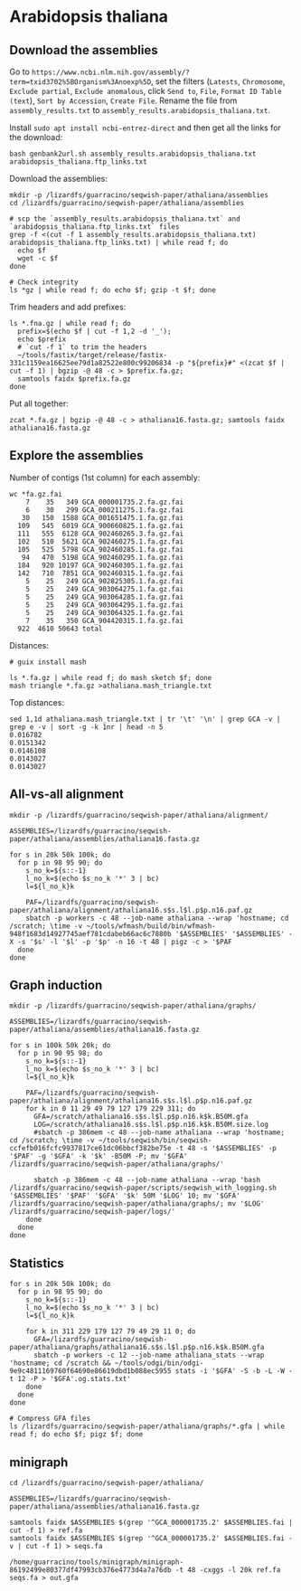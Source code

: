 # Arabidopsis thaliana

## Download the assemblies

Go to `https://www.ncbi.nlm.nih.gov/assembly/?term=txid3702%5BOrganism%3Anoexp%5D`, set the filters
(`Latests`, `Chromosome`, `Exclude partial`, `Exclude anomalous`, click `Send to`, `File`, `Format ID Table (text`),
`Sort by Accession`, `Create File`. Rename the file from `assembly_results.txt` to `assembly_results.arabidopsis_thaliana.txt`.

Install `sudo apt install ncbi-entrez-direct` and then get all the links for the download:

```shell
bash genbank2url.sh assembly_results.arabidopsis_thaliana.txt arabidopsis_thaliana.ftp_links.txt
```

Download the assemblies:

```shell
mkdir -p /lizardfs/guarracino/seqwish-paper/athaliana/assemblies
cd /lizardfs/guarracino/seqwish-paper/athaliana/assemblies

# scp the `assembly_results.arabidopsis_thaliana.txt` and `arabidopsis_thaliana.ftp_links.txt` files
grep -f <(cut -f 1 assembly_results.arabidopsis_thaliana.txt) arabidopsis_thaliana.ftp_links.txt) | while read f; do
  echo $f
  wget -c $f
done

# Check integrity
ls *gz | while read f; do echo $f; gzip -t $f; done
```

Trim headers and add prefixes:

```shell
ls *.fna.gz | while read f; do
  prefix=$(echo $f | cut -f 1,2 -d '_');
  echo $prefix
  # `cut -f 1` to trim the headers
  ~/tools/fastix/target/release/fastix-331c1159ea16625ee79d1a82522e800c99206834 -p "${prefix}#" <(zcat $f | cut -f 1) | bgzip -@ 48 -c > $prefix.fa.gz;
  samtools faidx $prefix.fa.gz
done
```

Put all together:

```shell
zcat *.fa.gz | bgzip -@ 48 -c > athaliana16.fasta.gz; samtools faidx athaliana16.fasta.gz
```


## Explore the assemblies

Number of contigs (1st column) for each assembly:

```shell
wc *fa.gz.fai
    7    35   349 GCA_000001735.2.fa.gz.fai
    6    30   299 GCA_000211275.1.fa.gz.fai
   30   150  1588 GCA_001651475.1.fa.gz.fai
  109   545  6019 GCA_900660825.1.fa.gz.fai
  111   555  6128 GCA_902460265.3.fa.gz.fai
  102   510  5621 GCA_902460275.1.fa.gz.fai
  105   525  5798 GCA_902460285.1.fa.gz.fai
   94   470  5198 GCA_902460295.1.fa.gz.fai
  184   920 10197 GCA_902460305.1.fa.gz.fai
  142   710  7851 GCA_902460315.1.fa.gz.fai
    5    25   249 GCA_902825305.1.fa.gz.fai
    5    25   249 GCA_903064275.1.fa.gz.fai
    5    25   249 GCA_903064285.1.fa.gz.fai
    5    25   249 GCA_903064295.1.fa.gz.fai
    5    25   249 GCA_903064325.1.fa.gz.fai
    7    35   350 GCA_904420315.1.fa.gz.fai
  922  4610 50643 total
```

Distances:

```shell
# guix install mash

ls *.fa.gz | while read f; do mash sketch $f; done
mash triangle *.fa.gz >athaliana.mash_triangle.txt
```

Top distances:

```shell
sed 1,1d athaliana.mash_triangle.txt | tr '\t' '\n' | grep GCA -v | grep e -v | sort -g -k 1nr | head -n 5
0.016782
0.0151342
0.0146108
0.0143027
0.0143027
```

## All-vs-all alignment

```shell
mkdir -p /lizardfs/guarracino/seqwish-paper/athaliana/alignment/

ASSEMBLIES=/lizardfs/guarracino/seqwish-paper/athaliana/assemblies/athaliana16.fasta.gz

for s in 20k 50k 100k; do
  for p in 98 95 90; do
    s_no_k=${s::-1}
    l_no_k=$(echo $s_no_k '*' 3 | bc)
    l=${l_no_k}k
    
    PAF=/lizardfs/guarracino/seqwish-paper/athaliana/alignment/athaliana16.s$s.l$l.p$p.n16.paf.gz
    sbatch -p workers -c 48 --job-name athaliana --wrap 'hostname; cd /scratch; \time -v ~/tools/wfmash/build/bin/wfmash-948f1683d14927745aef781cdabeb66ac6c7880b '$ASSEMBLIES' '$ASSEMBLIES' -X -s '$s' -l '$l' -p '$p' -n 16 -t 48 | pigz -c > '$PAF
  done
done
```

## Graph induction

```shell
mkdir -p /lizardfs/guarracino/seqwish-paper/athaliana/graphs/

ASSEMBLIES=/lizardfs/guarracino/seqwish-paper/athaliana/assemblies/athaliana16.fasta.gz

for s in 100k 50k 20k; do
  for p in 90 95 98; do
    s_no_k=${s::-1}
    l_no_k=$(echo $s_no_k '*' 3 | bc)
    l=${l_no_k}k
    
    PAF=/lizardfs/guarracino/seqwish-paper/athaliana/alignment/athaliana16.s$s.l$l.p$p.n16.paf.gz
    for k in 0 11 29 49 79 127 179 229 311; do
      GFA=/scratch/athaliana16.s$s.l$l.p$p.n16.k$k.B50M.gfa
      LOG=/scratch/athaliana16.s$s.l$l.p$p.n16.k$k.B50M.size.log
      #sbatch -p 386mem -c 48 --job-name athaliana --wrap 'hostname; cd /scratch; \time -v ~/tools/seqwish/bin/seqwish-ccfefb016fcfc9937817ce61dc06bbcf382be75e -t 48 -s '$ASSEMBLIES' -p '$PAF' -g '$GFA' -k '$k' -B50M -P; mv '$GFA' /lizardfs/guarracino/seqwish-paper/athaliana/graphs/'
    
      sbatch -p 386mem -c 48 --job-name athaliana --wrap 'bash /lizardfs/guarracino/seqwish-paper/scripts/seqwish_with_logging.sh '$ASSEMBLIES' '$PAF' '$GFA' '$k' 50M '$LOG' 10; mv '$GFA' /lizardfs/guarracino/seqwish-paper/athaliana/graphs/; mv '$LOG' /lizardfs/guarracino/seqwish-paper/logs/'
    done
  done
done
```

## Statistics

```shell
for s in 20k 50k 100k; do
  for p in 98 95 90; do
    s_no_k=${s::-1}
    l_no_k=$(echo $s_no_k '*' 3 | bc)
    l=${l_no_k}k
    
    for k in 311 229 179 127 79 49 29 11 0; do
      GFA=/lizardfs/guarracino/seqwish-paper/athaliana/graphs/athaliana16.s$s.l$l.p$p.n16.k$k.B50M.gfa
      sbatch -p workers -c 12 --job-name athaliana_stats --wrap 'hostname; cd /scratch && ~/tools/odgi/bin/odgi-9e9c4811169760f64690e86619dbd1b088ec5955 stats -i '$GFA' -S -b -L -W -t 12 -P > '$GFA'.og.stats.txt'
    done
  done
done

# Compress GFA files
ls /lizardfs/guarracino/seqwish-paper/athaliana/graphs/*.gfa | while read f; do echo $f; pigz $f; done
```

## minigraph

```shell
cd /lizardfs/guarracino/seqwish-paper/athaliana/

ASSEMBLIES=/lizardfs/guarracino/seqwish-paper/athaliana/assemblies/athaliana16.fasta.gz

samtools faidx $ASSEMBLIES $(grep '^GCA_000001735.2' $ASSEMBLIES.fai | cut -f 1) > ref.fa
samtools faidx $ASSEMBLIES $(grep '^GCA_000001735.2' $ASSEMBLIES.fai -v | cut -f 1) > seqs.fa

/home/guarracino/tools/minigraph/minigraph-86192499e80377df47993cb376e4773d4a7a76db -t 48 -cxggs -l 20k ref.fa seqs.fa > out.gfa
```